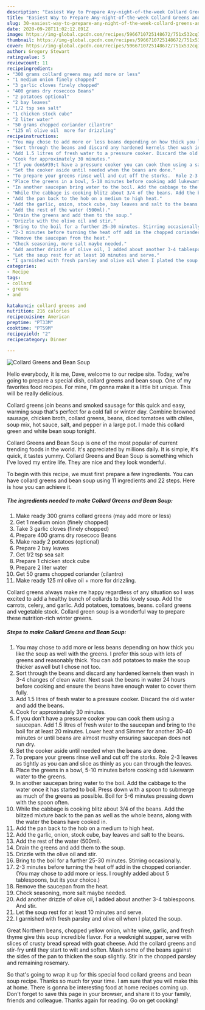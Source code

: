 ```yaml
---
description: "Easiest Way to Prepare Any-night-of-the-week Collard Greens and Bean Soup"
title: "Easiest Way to Prepare Any-night-of-the-week Collard Greens and Bean Soup"
slug: 30-easiest-way-to-prepare-any-night-of-the-week-collard-greens-and-bean-soup
date: 2020-09-28T11:02:12.891Z
image: https://img-global.cpcdn.com/recipes/5966710725148672/751x532cq70/collard-greens-and-bean-soup-recipe-main-photo.jpg
thumbnail: https://img-global.cpcdn.com/recipes/5966710725148672/751x532cq70/collard-greens-and-bean-soup-recipe-main-photo.jpg
cover: https://img-global.cpcdn.com/recipes/5966710725148672/751x532cq70/collard-greens-and-bean-soup-recipe-main-photo.jpg
author: Gregory Stewart
ratingvalue: 5
reviewcount: 11
recipeingredient:
- "300 grams collard greens may add more or less"
- "1 medium onion finely chopped"
- "3 garlic cloves finely chopped"
- "400 grams dry rosecoco Beans"
- "2 potatoes optional"
- "2 bay leaves"
- "1/2 tsp sea salt"
- "1 chicken stock cube"
- "2 liter water"
- "50 grams chopped coriander cilantro"
- "125 ml olive oil  more for drizzling"
recipeinstructions:
- "You may chose to add more or less beans depending on how thick you like the soup as well with the greens. I prefer this soup with lots of greens and reasonably thick. You can add potatoes to make the soup thicker aswell but I chose not too."
- "Sort through the beans and discard any hardened kernels then wash in 3-4 changes of clean water. Next soak the beans in water 24 hours before cooking and ensure the beans have enough water to cover them fully."
- "Add 1.5 litres of fresh water to a pressure cooker. Discard the old water and add the beans."
- "Cook for approximately 30 minutes."
- "If you don&#39;t have a pressure cooker you can cook them using a saucepan. Add 1.5 litres of fresh water to the saucepan and bring to the boil for at least 20 minutes. Lower heat and Simmer for another 30-40 minutes or until beans are almost mushy ensuring saucepan does not run dry."
- "Set the cooker aside until needed when the beans are done."
- "To prepare your greens rinse well and cut off the storks.  Role 2-3 leaves as tightly as you can and slice as thinly as you can through the leaves."
- "Place the greens in a bowl, 5-10 minutes before cooking add lukewarm water to the greens."
- "In another saucepan bring water to the boil. Add the cabbage to the water once it has started to boil. Press down with a spoon to submerge as much of the greens as possible. Boil for 5-6 minutes pressing down with the spoon often."
- "While the cabbage is cooking blitz about 3/4 of the beans. Add the blitzed mixture back to the pan as well as the whole beans, along with the water the beans have cooked in."
- "Add the pan back to the hob on a medium to high heat."
- "Add the garlic, onion, stock cube, bay leaves and salt to the beans."
- "Add the rest of the water (500ml)."
- "Drain the greens and add them to the soup."
- "Drizzle with the olive oil and stir."
- "Bring to the boil for a further 25-30 minutes. Stirring occasionally."
- "2-3 minutes before turning the heat off add in the chopped coriander. (You may chose to add more or less. I roughly added about 5 tablespoons, but its your choice.)"
- "Remove the saucepan from the heat."
- "Check seasoning, more salt maybe needed."
- "Add another drizzle of olive oil, I added about another 3-4 tablespoons. And stir."
- "Let the soup rest for at least 10 minutes and serve."
- "I garnished with fresh parsley and olive oil when I plated the soup."
categories:
- Recipe
tags:
- collard
- greens
- and

katakunci: collard greens and 
nutrition: 216 calories
recipecuisine: American
preptime: "PT33M"
cooktime: "PT59M"
recipeyield: "2"
recipecategory: Dinner

---
```



![Collard Greens and Bean Soup](https://img-global.cpcdn.com/recipes/5966710725148672/751x532cq70/collard-greens-and-bean-soup-recipe-main-photo.jpg)

Hello everybody, it is me, Dave, welcome to our recipe site. Today, we're going to prepare a special dish, collard greens and bean soup. One of my favorites food recipes. For mine, I'm gonna make it a little bit unique. This will be really delicious.

Collard greens join beans and smoked sausage for this quick and easy, warming soup that&#39;s perfect for a cold fall or winter day. Combine browned sausage, chicken broth, collard greens, beans, diced tomatoes with chiles, soup mix, hot sauce, salt, and pepper in a large pot. I made this collard green and white bean soup tonight.

Collard Greens and Bean Soup is one of the most popular of current trending foods in the world. It's appreciated by millions daily. It is simple, it's quick, it tastes yummy. Collard Greens and Bean Soup is something which I've loved my entire life. They are nice and they look wonderful.


To begin with this recipe, we must first prepare a few ingredients. You can have collard greens and bean soup using 11 ingredients and 22 steps. Here is how you can achieve it.

<!--inarticleads1-->

##### The ingredients needed to make Collard Greens and Bean Soup:

1. Make ready 300 grams collard greens (may add more or less)
1. Get 1 medium onion (finely chopped)
1. Take 3 garlic cloves (finely chopped)
1. Prepare 400 grams dry rosecoco Beans
1. Make ready 2 potatoes (optional)
1. Prepare 2 bay leaves
1. Get 1/2 tsp sea salt
1. Prepare 1 chicken stock cube
1. Prepare 2 liter water
1. Get 50 grams chopped coriander (cilantro)
1. Make ready 125 ml olive oil + more for drizzling.


Collard greens always make me happy regardless of any situation so I was excited to add a healthy bunch of collards to this lovely soup. Add the carrots, celery, and garlic. Add potatoes, tomatoes, beans. collard greens and vegetable stock. Collard green soup is a wonderful way to prepare these nutrition-rich winter greens. 

<!--inarticleads2-->

##### Steps to make Collard Greens and Bean Soup:

1. You may chose to add more or less beans depending on how thick you like the soup as well with the greens. I prefer this soup with lots of greens and reasonably thick. You can add potatoes to make the soup thicker aswell but I chose not too.
1. Sort through the beans and discard any hardened kernels then wash in 3-4 changes of clean water. Next soak the beans in water 24 hours before cooking and ensure the beans have enough water to cover them fully.
1. Add 1.5 litres of fresh water to a pressure cooker. Discard the old water and add the beans.
1. Cook for approximately 30 minutes.
1. If you don&#39;t have a pressure cooker you can cook them using a saucepan. Add 1.5 litres of fresh water to the saucepan and bring to the boil for at least 20 minutes. Lower heat and Simmer for another 30-40 minutes or until beans are almost mushy ensuring saucepan does not run dry.
1. Set the cooker aside until needed when the beans are done.
1. To prepare your greens rinse well and cut off the storks.  Role 2-3 leaves as tightly as you can and slice as thinly as you can through the leaves.
1. Place the greens in a bowl, 5-10 minutes before cooking add lukewarm water to the greens.
1. In another saucepan bring water to the boil. Add the cabbage to the water once it has started to boil. Press down with a spoon to submerge as much of the greens as possible. Boil for 5-6 minutes pressing down with the spoon often.
1. While the cabbage is cooking blitz about 3/4 of the beans. Add the blitzed mixture back to the pan as well as the whole beans, along with the water the beans have cooked in.
1. Add the pan back to the hob on a medium to high heat.
1. Add the garlic, onion, stock cube, bay leaves and salt to the beans.
1. Add the rest of the water (500ml).
1. Drain the greens and add them to the soup.
1. Drizzle with the olive oil and stir.
1. Bring to the boil for a further 25-30 minutes. Stirring occasionally.
1. 2-3 minutes before turning the heat off add in the chopped coriander. (You may chose to add more or less. I roughly added about 5 tablespoons, but its your choice.)
1. Remove the saucepan from the heat.
1. Check seasoning, more salt maybe needed.
1. Add another drizzle of olive oil, I added about another 3-4 tablespoons. And stir.
1. Let the soup rest for at least 10 minutes and serve.
1. I garnished with fresh parsley and olive oil when I plated the soup.


Great Northern beans, chopped yellow onion, white wine, garlic, and fresh thyme give this soup incredible flavor. For a weeknight supper, serve with slices of crusty bread spread with goat cheese. Add the collard greens and stir-fry until they start to wilt and soften. Mash some of the beans against the sides of the pan to thicken the soup slightly. Stir in the chopped parsley and remaining rosemary. 

So that's going to wrap it up for this special food collard greens and bean soup recipe. Thanks so much for your time. I am sure that you will make this at home. There is gonna be interesting food at home recipes coming up. Don't forget to save this page in your browser, and share it to your family, friends and colleague. Thanks again for reading. Go on get cooking!
